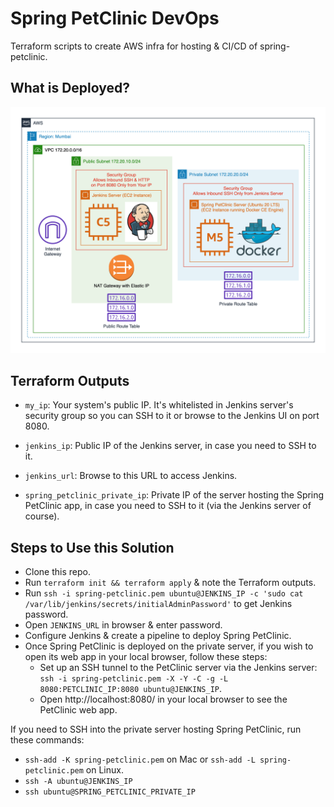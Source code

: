 # Spring PetClinic DevOps

Terraform scripts to create AWS infra for hosting &amp; CI/CD of spring-petclinic.

## What is Deployed?

![](Architecture.png)

## Terraform Outputs

- `my_ip`: Your system's public IP. It's whitelisted in Jenkins server's security group so you can SSH to it or browse to the Jenkins UI on port 8080.

- `jenkins_ip`: Public IP of the Jenkins server, in case you need to SSH to it.

- `jenkins_url`: Browse to this URL to access Jenkins.

- `spring_petclinic_private_ip`: Private IP of the server hosting the Spring PetClinic app, in case you need to SSH to it (via the Jenkins server of course).

## Steps to Use this Solution

- Clone this repo.
- Run `terraform init && terraform apply` & note the Terraform outputs.
- Run `ssh -i spring-petclinic.pem ubuntu@JENKINS_IP -c 'sudo cat /var/lib/jenkins/secrets/initialAdminPassword'` to get Jenkins password.
- Open `JENKINS_URL` in browser & enter password.
- Configure Jenkins & create a pipeline to deploy Spring PetClinic.
- Once Spring PetClinic is deployed on the private server, if you wish to open its web app in your local browser, follow these steps:
  - Set up an SSH tunnel to the PetClinic server via the Jenkins server: `ssh -i spring-petclinic.pem -X -Y -C -g -L 8080:PETCLINIC_IP:8080 ubuntu@JENKINS_IP`.
  - Open http://localhost:8080/ in your local browser to see the PetClinic web app.

If you need to SSH into the private server hosting Spring PetClinic, run these commands:

- `ssh-add -K spring-petclinic.pem` on Mac or `ssh-add -L spring-petclinic.pem` on Linux.
- `ssh -A ubuntu@JENKINS_IP`
- `ssh ubuntu@SPRING_PETCLINIC_PRIVATE_IP`
